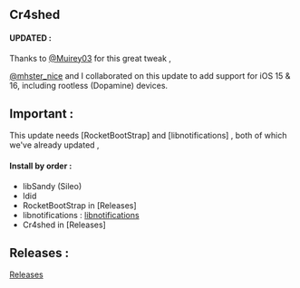 ## Cr4shed
 
#### UPDATED : 
Thanks to [@Muirey03](https://twitter.com/muirey03) for this great tweak , 


[@mhster_nice](https://twitter.com/mhster_nice) and I collaborated on this update to add support for iOS 15 & 16, including rootless (Dopamine) devices.


## Important :
This update needs [RocketBootStrap] and [libnotifications] , both of which we've already updated ,


 
#### Install by order : 

- libSandy (Sileo)
- ldid
- RocketBootStrap in [Releases]
- libnotifications : [libnotifications](https://github.com/crazymind90/libnotifications-Rootless/releases/tag/tweak)
- Cr4shed in [Releases]



## Releases : 
[Releases](https://github.com/crazymind90/Cr4shed-Rootless/releases/tag/tweak)
